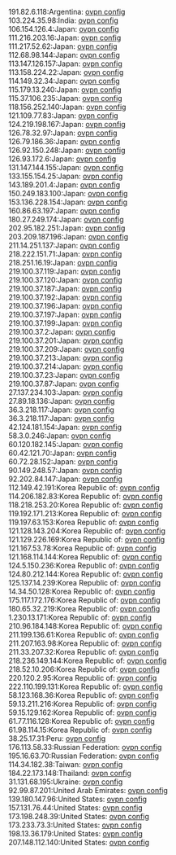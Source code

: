 191.82.6.118:Argentina: [ovpn config](vpn/191_82_6_118.ovpn)  
103.224.35.98:India: [ovpn config](vpn/103_224_35_98.ovpn)  
106.154.126.4:Japan: [ovpn config](vpn/106_154_126_4.ovpn)  
111.216.203.16:Japan: [ovpn config](vpn/111_216_203_16.ovpn)  
111.217.52.62:Japan: [ovpn config](vpn/111_217_52_62.ovpn)  
112.68.98.144:Japan: [ovpn config](vpn/112_68_98_144.ovpn)  
113.147.126.157:Japan: [ovpn config](vpn/113_147_126_157.ovpn)  
113.158.224.22:Japan: [ovpn config](vpn/113_158_224_22.ovpn)  
114.149.32.34:Japan: [ovpn config](vpn/114_149_32_34.ovpn)  
115.179.13.240:Japan: [ovpn config](vpn/115_179_13_240.ovpn)  
115.37.106.235:Japan: [ovpn config](vpn/115_37_106_235.ovpn)  
118.156.252.140:Japan: [ovpn config](vpn/118_156_252_140.ovpn)  
121.109.77.83:Japan: [ovpn config](vpn/121_109_77_83.ovpn)  
124.219.198.167:Japan: [ovpn config](vpn/124_219_198_167.ovpn)  
126.78.32.97:Japan: [ovpn config](vpn/126_78_32_97.ovpn)  
126.79.186.36:Japan: [ovpn config](vpn/126_79_186_36.ovpn)  
126.92.150.248:Japan: [ovpn config](vpn/126_92_150_248.ovpn)  
126.93.172.6:Japan: [ovpn config](vpn/126_93_172_6.ovpn)  
131.147.144.155:Japan: [ovpn config](vpn/131_147_144_155.ovpn)  
133.155.154.25:Japan: [ovpn config](vpn/133_155_154_25.ovpn)  
143.189.201.4:Japan: [ovpn config](vpn/143_189_201_4.ovpn)  
150.249.183.100:Japan: [ovpn config](vpn/150_249_183_100.ovpn)  
153.136.228.154:Japan: [ovpn config](vpn/153_136_228_154.ovpn)  
160.86.63.197:Japan: [ovpn config](vpn/160_86_63_197.ovpn)  
180.27.249.174:Japan: [ovpn config](vpn/180_27_249_174.ovpn)  
202.95.182.251:Japan: [ovpn config](vpn/202_95_182_251.ovpn)  
203.209.187.196:Japan: [ovpn config](vpn/203_209_187_196.ovpn)  
211.14.251.137:Japan: [ovpn config](vpn/211_14_251_137.ovpn)  
218.222.151.71:Japan: [ovpn config](vpn/218_222_151_71.ovpn)  
218.251.16.19:Japan: [ovpn config](vpn/218_251_16_19.ovpn)  
219.100.37.119:Japan: [ovpn config](vpn/219_100_37_119.ovpn)  
219.100.37.120:Japan: [ovpn config](vpn/219_100_37_120.ovpn)  
219.100.37.187:Japan: [ovpn config](vpn/219_100_37_187.ovpn)  
219.100.37.192:Japan: [ovpn config](vpn/219_100_37_192.ovpn)  
219.100.37.196:Japan: [ovpn config](vpn/219_100_37_196.ovpn)  
219.100.37.197:Japan: [ovpn config](vpn/219_100_37_197.ovpn)  
219.100.37.199:Japan: [ovpn config](vpn/219_100_37_199.ovpn)  
219.100.37.2:Japan: [ovpn config](vpn/219_100_37_2.ovpn)  
219.100.37.201:Japan: [ovpn config](vpn/219_100_37_201.ovpn)  
219.100.37.209:Japan: [ovpn config](vpn/219_100_37_209.ovpn)  
219.100.37.213:Japan: [ovpn config](vpn/219_100_37_213.ovpn)  
219.100.37.214:Japan: [ovpn config](vpn/219_100_37_214.ovpn)  
219.100.37.23:Japan: [ovpn config](vpn/219_100_37_23.ovpn)  
219.100.37.87:Japan: [ovpn config](vpn/219_100_37_87.ovpn)  
27.137.234.103:Japan: [ovpn config](vpn/27_137_234_103.ovpn)  
27.89.18.136:Japan: [ovpn config](vpn/27_89_18_136.ovpn)  
36.3.218.117:Japan: [ovpn config](vpn/36_3_218_117.ovpn)  
36.3.218.117:Japan: [ovpn config](vpn/36_3_218_117.ovpn)  
42.124.181.154:Japan: [ovpn config](vpn/42_124_181_154.ovpn)  
58.3.0.246:Japan: [ovpn config](vpn/58_3_0_246.ovpn)  
60.120.182.145:Japan: [ovpn config](vpn/60_120_182_145.ovpn)  
60.42.121.70:Japan: [ovpn config](vpn/60_42_121_70.ovpn)  
60.72.28.152:Japan: [ovpn config](vpn/60_72_28_152.ovpn)  
90.149.248.57:Japan: [ovpn config](vpn/90_149_248_57.ovpn)  
92.202.84.147:Japan: [ovpn config](vpn/92_202_84_147.ovpn)  
112.149.42.191:Korea Republic of: [ovpn config](vpn/112_149_42_191.ovpn)  
114.206.182.83:Korea Republic of: [ovpn config](vpn/114_206_182_83.ovpn)  
118.218.253.20:Korea Republic of: [ovpn config](vpn/118_218_253_20.ovpn)  
119.192.171.213:Korea Republic of: [ovpn config](vpn/119_192_171_213.ovpn)  
119.197.63.153:Korea Republic of: [ovpn config](vpn/119_197_63_153.ovpn)  
121.128.143.204:Korea Republic of: [ovpn config](vpn/121_128_143_204.ovpn)  
121.129.226.169:Korea Republic of: [ovpn config](vpn/121_129_226_169.ovpn)  
121.167.53.78:Korea Republic of: [ovpn config](vpn/121_167_53_78.ovpn)  
121.168.114.144:Korea Republic of: [ovpn config](vpn/121_168_114_144.ovpn)  
124.5.150.236:Korea Republic of: [ovpn config](vpn/124_5_150_236.ovpn)  
124.80.212.144:Korea Republic of: [ovpn config](vpn/124_80_212_144.ovpn)  
125.137.14.239:Korea Republic of: [ovpn config](vpn/125_137_14_239.ovpn)  
14.34.50.128:Korea Republic of: [ovpn config](vpn/14_34_50_128.ovpn)  
175.117.172.176:Korea Republic of: [ovpn config](vpn/175_117_172_176.ovpn)  
180.65.32.219:Korea Republic of: [ovpn config](vpn/180_65_32_219.ovpn)  
1.230.13.171:Korea Republic of: [ovpn config](vpn/1_230_13_171.ovpn)  
210.96.184.148:Korea Republic of: [ovpn config](vpn/210_96_184_148.ovpn)  
211.199.136.61:Korea Republic of: [ovpn config](vpn/211_199_136_61.ovpn)  
211.207.163.98:Korea Republic of: [ovpn config](vpn/211_207_163_98.ovpn)  
211.33.207.32:Korea Republic of: [ovpn config](vpn/211_33_207_32.ovpn)  
218.236.149.144:Korea Republic of: [ovpn config](vpn/218_236_149_144.ovpn)  
218.52.10.206:Korea Republic of: [ovpn config](vpn/218_52_10_206.ovpn)  
220.120.2.95:Korea Republic of: [ovpn config](vpn/220_120_2_95.ovpn)  
222.110.199.131:Korea Republic of: [ovpn config](vpn/222_110_199_131.ovpn)  
58.123.168.36:Korea Republic of: [ovpn config](vpn/58_123_168_36.ovpn)  
59.13.211.216:Korea Republic of: [ovpn config](vpn/59_13_211_216.ovpn)  
59.15.129.162:Korea Republic of: [ovpn config](vpn/59_15_129_162.ovpn)  
61.77.116.128:Korea Republic of: [ovpn config](vpn/61_77_116_128.ovpn)  
61.98.114.15:Korea Republic of: [ovpn config](vpn/61_98_114_15.ovpn)  
38.25.17.31:Peru: [ovpn config](vpn/38_25_17_31.ovpn)  
176.113.58.33:Russian Federation: [ovpn config](vpn/176_113_58_33.ovpn)  
195.16.63.70:Russian Federation: [ovpn config](vpn/195_16_63_70.ovpn)  
114.34.182.38:Taiwan: [ovpn config](vpn/114_34_182_38.ovpn)  
184.22.173.148:Thailand: [ovpn config](vpn/184_22_173_148.ovpn)  
31.131.68.195:Ukraine: [ovpn config](vpn/31_131_68_195.ovpn)  
92.99.87.201:United Arab Emirates: [ovpn config](vpn/92_99_87_201.ovpn)  
139.180.147.96:United States: [ovpn config](vpn/139_180_147_96.ovpn)  
157.131.76.44:United States: [ovpn config](vpn/157_131_76_44.ovpn)  
173.198.248.39:United States: [ovpn config](vpn/173_198_248_39.ovpn)  
173.233.73.3:United States: [ovpn config](vpn/173_233_73_3.ovpn)  
198.13.36.179:United States: [ovpn config](vpn/198_13_36_179.ovpn)  
207.148.112.140:United States: [ovpn config](vpn/207_148_112_140.ovpn)  
